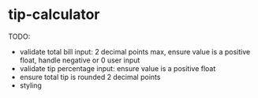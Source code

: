 # tip-calculator

TODO:
- validate total bill input: 2 decimal points max, ensure value is a positive float, handle negative or 0 user input
- validate tip percentage input: ensure value is a positive float
- ensure total tip is rounded 2 decimal points
- styling
